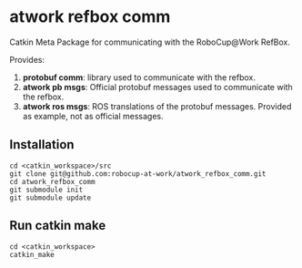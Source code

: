 # atwork refbox comm
Catkin Meta Package for communicating with the RoboCup@Work RefBox.

Provides:

1. **protobuf comm**: library used to communicate with the refbox.
2. **atwork pb msgs**: Official protobuf messages used to communicate with the refbox.
3. **atwork ros msgs**: ROS translations of the protobuf messages. Provided as example, not as official messages.

## Installation

    cd <catkin_workspace>/src
    git clone git@github.com:robocup-at-work/atwork_refbox_comm.git
    cd atwork_refbox_comm
    git submodule init
    git submodule update

## Run catkin make

    cd <catkin_workspace>
    catkin_make

